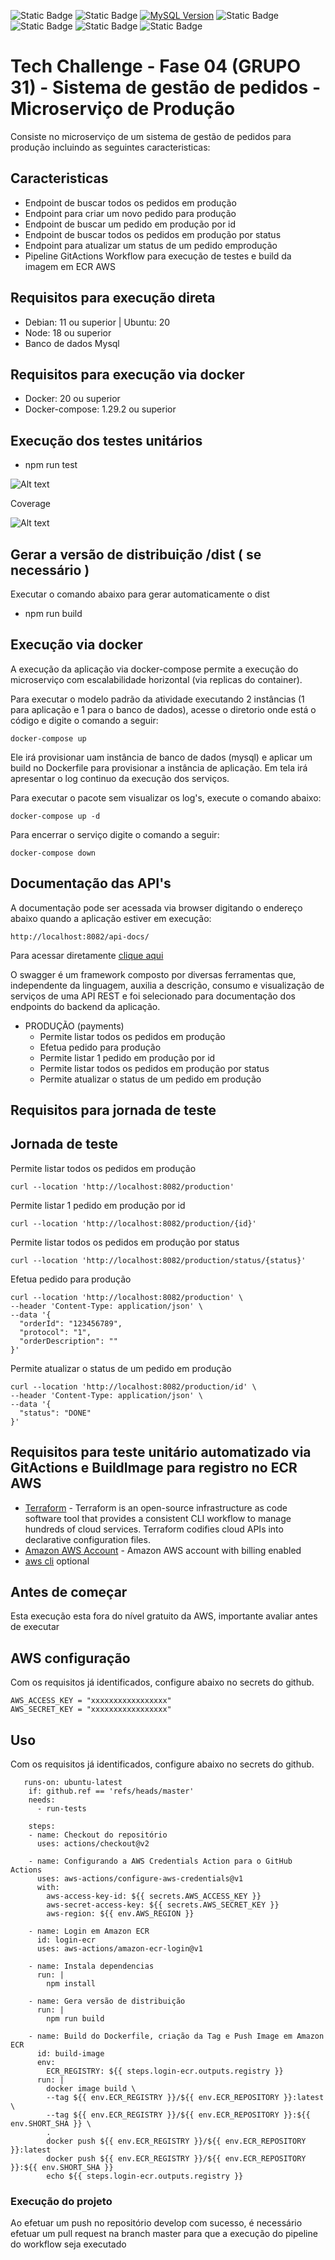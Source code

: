 ![Static Badge](https://img.shields.io/badge/v11-version?logo=typescript&color=%234169E1&labelColor=white&label=Typescript)
![Static Badge](https://img.shields.io/badge/v18-version?logo=node.js&color=%234169E1&labelColor=white&label=Nojes)
[![MySQL Version](https://img.shields.io/badge/MySQL-v8-blue?logo=mysql&labelColor=white)](https://www.mysql.com/)
![Static Badge](https://img.shields.io/badge/v11-version?logo=ubuntu&color=%234169E1&labelColor=white&label=Ubuntu) ![Static Badge](https://img.shields.io/badge/v20-version?logo=docker&color=%234169E1&labelColor=white&label=Docker) ![Static Badge](https://img.shields.io/badge/v1.29.2-version?logo=dockercompose&color=%234169E1&labelColor=white&label=DockerCompose) ![Static Badge](https://img.shields.io/badge/vOAS3-version?logo=swagger&color=%234169E1&labelColor=white&label=Swagger)



# Tech Challenge - Fase 04 (GRUPO 31) - Sistema de gestão de pedidos - Microserviço de Produção

Consiste no microserviço de um sistema de gestão de pedidos para produção incluindo as seguintes caracteristicas:

## Caracteristicas

- Endpoint de buscar todos os pedidos em produção
- Endpoint para criar um novo pedido para produção
- Endpoint de buscar um pedido em produção por id
- Endpoint de buscar todos os pedidos em produção por status
- Endpoint para atualizar um status de um pedido emprodução
- Pipeline GitActions Workflow para execução de testes e build da imagem em ECR AWS

## Requisitos para execução direta

- Debian: 11 ou superior | Ubuntu: 20
- Node: 18 ou superior
- Banco de dados Mysql

## Requisitos para execução via docker

- Docker: 20 ou superior
- Docker-compose: 1.29.2 ou superior

## Execução dos testes unitários

- npm run test

![Alt text](test.png)

Coverage

![Alt text](coverage.png)

## Gerar a versão de distribuição /dist ( se necessário )

Executar o comando abaixo para gerar automaticamente o dist
- npm run build

## Execução via docker
A execução da aplicação via docker-compose permite a execução do microserviço com escalabilidade horizontal (via replicas do container).

Para executar o modelo padrão da atividade executando 2 instâncias (1 para aplicação e 1 para o banco de dados), acesse o diretorio onde está o código e digite o comando a seguir:

    docker-compose up

Ele irá provisionar uam instância de banco de dados (mysql) e aplicar um build no Dockerfile para provisionar a instância de aplicação. Em tela irá apresentar o log continuo da execução dos serviços.

Para executar o pacote sem visualizar os log's, execute o comando abaixo:

    docker-compose up -d

Para encerrar o serviço digite o comando a seguir: 

    docker-compose down

## Documentação das API's

A documentação pode ser acessada via browser digitando o endereço abaixo quando a aplicação estiver em execução:

    http://localhost:8082/api-docs/

Para acessar diretamente [clique aqui](http://localhost:8082/api-docs/)

O swagger é um framework composto por diversas ferramentas que, independente da linguagem, auxilia a descrição, consumo e visualização de serviços de uma API REST e foi selecionado para documentação dos endpoints do backend da aplicação.

- PRODUÇÃO (payments)
    - Permite listar todos os pedidos em produção
    - Efetua pedido para produção
    - Permite listar 1 pedido em produção por id
    - Permite listar todos os pedidos em produção por status
    - Permite atualizar o status de um pedido em produção

## Requisitos para jornada de teste

## Jornada de teste

Permite listar todos os pedidos em produção
```
curl --location 'http://localhost:8082/production'
```

Permite listar 1 pedido em produção por id
```
curl --location 'http://localhost:8082/production/{id}'
```

Permite listar todos os pedidos em produção por status
```
curl --location 'http://localhost:8082/production/status/{status}'
```

Efetua pedido para produção
```
curl --location 'http://localhost:8082/production' \
--header 'Content-Type: application/json' \
--data '{
  "orderId": "123456789",
  "protocol": "1",
  "orderDescription": ""
}'

```

Permite atualizar o status de um pedido em produção
```
curl --location 'http://localhost:8082/production/id' \
--header 'Content-Type: application/json' \
--data '{
  "status": "DONE"
}'

```


## Requisitos para teste unitário automatizado via GitActions e BuildImage para registro no ECR AWS

* [Terraform](https://www.terraform.io/) - Terraform is an open-source infrastructure as code software tool that provides a consistent CLI workflow to manage hundreds of cloud services. Terraform codifies cloud APIs into declarative configuration files.
* [Amazon AWS Account](https://aws.amazon.com/it/console/) - Amazon AWS account with billing enabled
* [aws cli](https://aws.amazon.com/cli/) optional

## Antes de começar

Esta execução esta fora do nível gratuito da AWS, importante avaliar antes de executar

## AWS configuração

Com os requisitos já identificados, configure abaixo no secrets do github.

```
AWS_ACCESS_KEY = "xxxxxxxxxxxxxxxxx"
AWS_SECRET_KEY = "xxxxxxxxxxxxxxxxx"
```

## Uso

Com os requisitos já identificados, configure abaixo no secrets do github.

```
   runs-on: ubuntu-latest
    if: github.ref == 'refs/heads/master'
    needs:
      - run-tests

    steps:
    - name: Checkout do repositório
      uses: actions/checkout@v2

    - name: Configurando a AWS Credentials Action para o GitHub Actions
      uses: aws-actions/configure-aws-credentials@v1
      with:
        aws-access-key-id: ${{ secrets.AWS_ACCESS_KEY }}
        aws-secret-access-key: ${{ secrets.AWS_SECRET_KEY }}
        aws-region: ${{ env.AWS_REGION }}
      
    - name: Login em Amazon ECR
      id: login-ecr
      uses: aws-actions/amazon-ecr-login@v1

    - name: Instala dependencias
      run: |
        npm install

    - name: Gera versão de distribuição
      run: |
        npm run build

    - name: Build do Dockerfile, criação da Tag e Push Image em Amazon ECR
      id: build-image
      env:
        ECR_REGISTRY: ${{ steps.login-ecr.outputs.registry }}
      run: |
        docker image build \
        --tag ${{ env.ECR_REGISTRY }}/${{ env.ECR_REPOSITORY }}:latest \
        --tag ${{ env.ECR_REGISTRY }}/${{ env.ECR_REPOSITORY }}:${{ env.SHORT_SHA }} \
        .
        docker push ${{ env.ECR_REGISTRY }}/${{ env.ECR_REPOSITORY }}:latest
        docker push ${{ env.ECR_REGISTRY }}/${{ env.ECR_REPOSITORY }}:${{ env.SHORT_SHA }}
        echo ${{ steps.login-ecr.outputs.registry }}
```

### Execução do projeto

Ao efetuar um push no repositório develop com sucesso, é necessário efetuar um pull request na branch master para que a execução do pipeline do workflow seja executado

